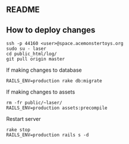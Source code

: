 ## README

## How to deploy changes

    ssh -p 44160 <user>@space.acemonstertoys.org
    sudo su - laser
    cd public_html/log/
    git pull origin master

If making changes to database

    RAILS_ENV=production rake db:migrate

If making changes to assets

    rm -fr public/~laser/
    RAILS_ENV=production assets:precompile

Restart server
    
    rake stop
    RAILS_ENV=production rails s -d
